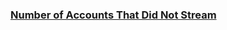 ### [Number of Accounts That Did Not Stream](https://leetcode.com/problems/number-of-accounts-that-did-not-stream)

